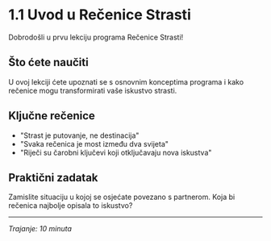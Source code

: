 # 1.1 Uvod u Rečenice Strasti

Dobrodošli u prvu lekciju programa Rečenice Strasti!

## Što ćete naučiti

U ovoj lekciji ćete upoznati se s osnovnim konceptima programa i kako rečenice mogu transformirati vaše iskustvo strasti.

## Ključne rečenice

- "Strast je putovanje, ne destinacija"
- "Svaka rečenica je most između dva svijeta"
- "Riječi su čarobni ključevi koji otključavaju nova iskustva"

## Praktični zadatak

Zamislite situaciju u kojoj se osjećate povezano s partnerom. Koja bi rečenica najbolje opisala to iskustvo?

---

*Trajanje: 10 minuta*
